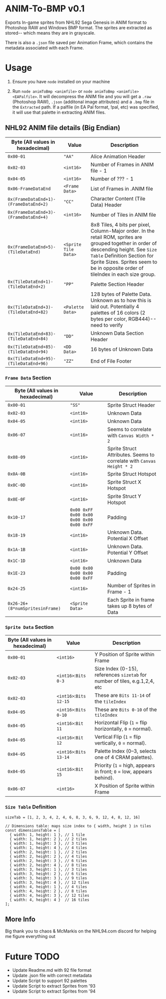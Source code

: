 # ANIM-To-BMP v0.1
Exports In-game sprites from NHL92 Sega Genesis in ANIM format to Photoshop RAW and Windows BMP format. The sprites are extracted as stored-- which means they are in grayscale. 

There is also a `.json` file saved per Animation Frame, which contains the metadata associated with each Frame. 

# Usage
1. Ensure you have `node` installed on your machine

2. Run `node animToBmp <animfile>` or `node animToBmp <animfile> <EAPalfile>`. It will decompress the ANIM file and you will get a `.raw` (Photoshop RAW), `.json` (additonal image attributes) and a `.bmp` file in the `Extracted` path. If a palfile (in EA Pal format, !pal, etc) was specified, it will use that palette in extracting ANIM files.

## NHL92 ANIM file details (Big Endian)
| Byte (All values in hexadecimal)              | Value           | Description |
| --------          | -------         | -------     |
| `0x00-01`         | `"AA"`          | Alice Animation Header |
| `0x02-03`         | `<int16>`      | Number of Frames in ANIM file - 1 |
| `0x04-05`         | `<int16>`      | Number of ??? - 1 |
| `0x06-FrameDataEnd`          | `<Frame Data>`  | List of Frames in .ANIM file |
| `0x(FrameDataEnd+1)-(FrameDataEnd+2)`   | `"CC"`          | Character Content (Tile Data) Header |
| `0x(FrameDataEnd+3)-(FrameDataEnd+4)`   | `<int16>`      | Number of Tiles in ANIM file  |
| `0x(FrameDataEnd+5)-(TileDataEnd)`     | `<Sprite Tile Data>`   | 8x8 Tiles, 4 bits per pixel, Column-Major order. In the retail ROM, sprites are grouped together in order of descending height. See `Size Table` Definition Section for Sprite Sizes. Sprites seem to be in opposite order of tileIndex in each size group. |
| `0x(TileDataEnd+1)-(TileDataEnd+2)`   | `"PP"`          | Palette Section Header |
| `0x(TileDataEnd+3)-(TileDataEnd+82)` | `<Palette Data>` | 128 bytes of Palette Data. Unknown as to how this is laid out. Potentially 4 palettes of 16 colors (2 bytes per color, RGB444)-- need to verify |
| `0x(TileDataEnd+83)-(TileDataEnd+84)`| `"DD"`          | Unknown Data Section Header |
| `0x(TileDataEnd+85)-(TileDataEnd+94)`| `<DD Data>` | 16 bytes of Unknown Data |
| `0x(TileDataEnd+95)-(TileDataEnd+96)`| `"ZZ"`          | End of File Footer |

### `Frame Data` Section
| Byte (All values in hexadecimal)              | Value           | Description |
| --------          | -------         | -------     |
| `0x00-01`         | `"SS"`          | Sprite Struct Header |
| `0x02-03`         | `<int16>`      | Unknown Data |
| `0x04-05`         | `<int16>`      | Unknown Data |
| `0x06-07`         | `<int16>`      | Seems to correlate with `Canvas Width * 2` |
| `0x08-09`         | `<int16>`      | Sprite Struct Attributes. Seems to correlate with `Canvas Height * 2` |
| `0x0A-0B`         | `<int16>`      | Sprite Struct Hotspot |
| `0x0C-0D`         | `<int16>`      | Sprite Struct X Hotspot |
| `0x0E-0F`         | `<int16>`      | Sprite Struct Y Hotspot |
| `0x10-17`         | `0x00 0xFF 0x00 0x00 0x00 0x00 0x00 0xFF`      | Padding |
| `0x18-19`         | `<int16>`      | Unknown Data. Potential X Offset |
| `0x1A-1B`         | `<int16>`      | Unknown Data. Potential Y Offset |
| `0x1C-1D`         | `<int16>`      | Unknown Data |
| `0x1E-23`         | `0x00 0x00 0x00 0x00 0x00 0xFF`      | Padding |
| `0x24-25`         | `<int16>`      | Number of Sprites in Frame - 1 |
| `0x26-26+(8*numSpritesinFrame)`          | `<Sprite Data>`  | Each Sprite in frame takes up 8 bytes of Data |

### `Sprite Data` Section
| Byte (All values in hexadecimal)              | Value           | Description |
| --------          | -------         | -------     |
| `0x00-01`         | `<int16>`       | Y Position of Sprite within Frame |
| `0x02-03`         | `<int16>`:`Bits 0-3`      | Size Index (0-15), references `sizetab` for number of tiles, e.g.1,2,4, etc|
| `0x02-03`         | `<int16>`:`Bits 12-15`      | These are `Bits 11-14` of the `tileIndex`  |
| `0x04-05`         | `<int16>`:`Bits 0-10`      | These are `Bits 0-10` of the `tileIndex`|
| `0x04-05`         | `<int16>`:`Bit 11`      | Horizontal Flip (`1` = flip horizontally, `0` = normal). |
| `0x04-05`         | `<int16>`:`Bit 12`      | Vertical Flip (`1` = flip vertically, `0` = normal). |
| `0x04-05`         | `<int16>`:`Bits 13-14`      | Palette Index (0–3, selects one of 4 CRAM palettes). |
| `0x04-05`         | `<int16>`:`Bit 15`      | Priority (`1` = high, appears in front; `0` = low, appears behind). |
| `0x06-07`         | `<int16>`      | X Position of Sprite within Frame |

### `Size Table` Definition
```// value at index indicates number of 8x8 tiles. Index references sizetab lookup table
sizeTab = [1, 2, 3, 4, 2, 4, 6, 8, 3, 6, 9, 12, 4, 8, 12, 16]

// Dimensions table: maps size index to { width, height } in tiles
const dimensionsTable = [
  { width: 1, height: 1 }, // 1 tile
  { width: 1, height: 2 }, // 2 tiles
  { width: 1, height: 3 }, // 3 tiles
  { width: 1, height: 4 }, // 4 tiles
  { width: 2, height: 1 }, // 2 tiles
  { width: 2, height: 2 }, // 4 tiles
  { width: 2, height: 3 }, // 6 tiles
  { width: 2, height: 4 }, // 8 tiles
  { width: 3, height: 1 }, // 3 tiles
  { width: 3, height: 2 }, // 6 tiles
  { width: 3, height: 3 }, // 9 tiles
  { width: 3, height: 4 }, // 12 tiles
  { width: 4, height: 1 }, // 4 tiles
  { width: 4, height: 2 }, // 8 tiles
  { width: 4, height: 3 }, // 12 tiles
  { width: 4, height: 4 }  // 16 tiles
];
```
## More Info
Big thank you to chaos & McMarkis on the NHL94.com discord for helping me figure everything out

# Future TODO
- Update Readme.md with 92 file format
- Update .json file with correct metadata
- Update Script to support 92 palettes
- Update Script to extract Sprites from '93
- Update Script to extract Sprites from '94